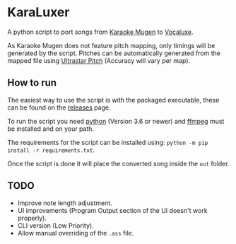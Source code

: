# KaraLuxer

A python script to port songs from [Karaoke Mugen](https://karaokes.moe/en/) to [Vocaluxe](https://www.vocaluxe.org/).

As Karaoke Mugen does not feature pitch mapping, only timings will be generated by the script. Pitches can be automatically generated from the mapped file using [Ultrastar Pitch](https://github.com/paradigmn/ultrastar_pitch) (Accuracy will vary per map).

## How to run

The easiest way to use the script is with the packaged executable, these can be found on the
[releases](https://github.com/WarwickAnimeSoc/KaraLuxer/releases) page.

To run the script you need [python](https://www.python.org/) (Version 3.6 or newer) and
[ffmpeg](https://www.ffmpeg.org/) must be installed and on your path.

The requirements for the script can be installed using: `python -m pip install -r requirements.txt`.

Once the script is done it will place the converted song inside the `out` folder.

## TODO

- Improve note length adjustment.
- UI improvements (Program Output section of the UI doesn't work properly).
- CLI version (Low Priority).
- Allow manual overriding of the `.ass` file.

